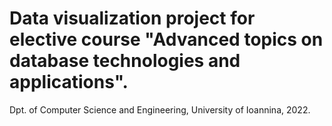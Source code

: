 # Data visualization project for elective course "Advanced topics on database technologies and applications".
Dpt. of Computer Science and Engineering, University of Ioannina,
2022.
